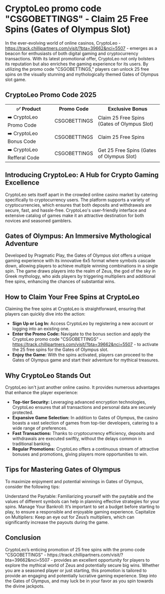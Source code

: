 <h1>CryptoLeo promo code "CSGOBETTINGS" - Claim 25 Free Spins (Gates of Olympus Slot)</h1>

In the ever-evolving world of online casinos, CryptoLeo - https://track.chillipartners.com/visit/?bta=39662&nci=5507 - emerges as a beacon for enthusiasts of both digital gaming and cryptocurrency transactions. With its latest promotional offer, CryptoLeo not only bolsters its reputation but also enriches the gaming experience for its users. By utilizing the promo code "CSGOBETTINGS," players can unlock 25 free spins on the visually stunning and mythologically themed Gates of Olympus slot game.

<H2>CryptoLeo Promo Code 2025</H2>
 <table>
  <tr>
    <th>✅ Product</th>
    <th>Promo Code</th>
    <th>Exclusive Bonus</th>
  </tr>
  <tr>
    <td>➡️ CryptoLeo Promo Code</td>
    <td>CSGOBETTINGS</td>
    <td>Claim 25 Free Spins (Gates of Olympus Slot)</td>
  </tr>
  <tr>
   <td>➡️ CryptoLeo Bonus Code</td>
    <td>CSGOBETTINGS</td>
    <td>Claim 25 Free Spins</td>
  </tr>
  <tr>
  <td>➡️ CryptoLeo Refferal Code</td>
    <td>CSGOBETTINGS</td>
      <td>Get 25 Free Spins (Gates of Olympus Slot)</td>
  </tr>
</table>

<h2>Introducing CryptoLeo: A Hub for Crypto Gaming Excellence</h2>
CryptoLeo sets itself apart in the crowded online casino market by catering specifically to cryptocurrency users. The platform supports a variety of cryptocurrencies, which ensures that both deposits and withdrawals are secure, fast, and hassle-free. CryptoLeo's user-friendly interface and extensive catalog of games make it an attractive destination for both novices and seasoned gamblers.

<h2>Gates of Olympus: An Immersive Mythological Adventure</h2>
Developed by Pragmatic Play, the Gates of Olympus slot offers a unique gaming experience with its innovative 6x5 format where symbols cascade down, allowing players to achieve multiple winning combinations in a single spin. The game draws players into the realm of Zeus, the god of the sky in Greek mythology, who aids players by triggering multipliers and additional free spins, enhancing the chances of substantial wins.

<h2>How to Claim Your Free Spins at CryptoLeo</h2>
Claiming the free spins at CryptoLeo is straightforward, ensuring that players can quickly dive into the action:

- **Sign Up or Log In:** Access CryptoLeo by registering a new account or logging into an existing one.
- **Enter the Promo Code:** Navigate to the bonus section and apply the CryptoLeo promo code "CSGOBETTINGS" - https://track.chillipartners.com/visit/?bta=39662&nci=5507 - to activate the 25 free spins for the Gates of Olympus slot.
- **Enjoy the Game:** With the spins activated, players can proceed to the Gates of Olympus game and start their adventure for mythical treasures.

<h2>Why CryptoLeo Stands Out</h2>
CryptoLeo isn't just another online casino. It provides numerous advantages that enhance the player experience:

- **Top-tier Security:** Leveraging advanced encryption technologies, CryptoLeo ensures that all transactions and personal data are securely protected.
- **Expansive Game Selection:** In addition to Gates of Olympus, the casino boasts a vast selection of games from top-tier developers, catering to a wide range of preferences.
- **Fast Transactions:** Thanks to cryptocurrency efficiency, deposits and withdrawals are executed swiftly, without the delays common in traditional banking.
- **Regular Promotions:** CryptoLeo offers a continuous stream of attractive bonuses and promotions, giving players more opportunities to win.

<h2>Tips for Mastering Gates of Olympus</h2>
To maximize enjoyment and potential winnings in Gates of Olympus, consider the following tips:

Understand the Paytable: Familiarizing yourself with the paytable and the values of different symbols can help in planning effective strategies for your spins.
Manage Your Bankroll: It’s important to set a budget before starting to play, to ensure a responsible and enjoyable gaming experience.
Capitalize on Multipliers: Keep an eye out for Zeus’s multipliers, which can significantly increase the payouts during the game.

<h2>Conclusion</h2>
CryptoLeo’s enticing promotion of 25 free spins with the promo code "CSGOBETTINGS" - https://track.chillipartners.com/visit/?bta=39662&nci=5507 - provides an excellent opportunity for players to explore the mythical world of Zeus and potentially secure big wins. Whether you are a seasoned player or just starting, this promotion is tailored to provide an engaging and potentially lucrative gaming experience. Step into the Gates of Olympus, and may luck be in your favor as you spin towards the divine jackpots.
